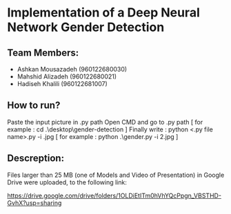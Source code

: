# Implementation of a Deep Neural Network Gender Detection

## Team Members:
- Ashkan Mousazadeh (960122680030)
- Mahshid Alizadeh (960122680021)
- Hadiseh Khalili (960122681007)

## How to run?
Paste the input picture in .py path
Open CMD and go to .py path [ for example : cd .\desktop\gender-detection ]
Finally write : python <.py file name>.py -i <picture name>.jpg [ for example : python .\gender.py -i 2.jpg ]

## Descreption:
Files larger than 25 MB (one of Models and Video of Presentation) in Google Drive were uploaded, to the following link:

https://drive.google.com/drive/folders/1OLDiEtITm0hVhYQcPpgn_VBSTHD-GvhX?usp=sharing
